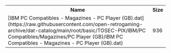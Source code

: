 <table>
<tr><th>Name</th><th>Size</th></tr>
<tr><td>[IBM PC Compatibles - Magazines - PC Player (GB).dat](https://raw.githubusercontent.com/open-retrogaming-archive/dat-catalog/main/root/basic/TOSEC-PIX/IBM/PC Compatibles/Magazines/PC Player (GB)/IBM PC Compatibles - Magazines - PC Player (GB).dat)</td><td>936</td></tr>
</table>
